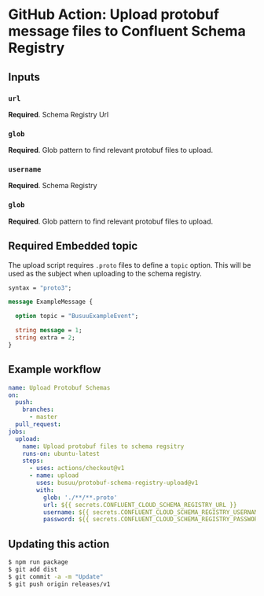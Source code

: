 # GitHub Action: Upload protobuf message files to Confluent Schema Registry

## Inputs

### `url`

**Required**. Schema Registry Url

### `glob`

**Required**. Glob pattern to find relevant protobuf files to upload.

### `username`

**Required**. Schema Registry

### `glob`

**Required**. Glob pattern to find relevant protobuf files to upload.

## Required Embedded topic

The upload script requires `.proto` files to define a `topic` option. This will be used as the subject when uploading to the schema registry.

```protobuf
syntax = "proto3";

message ExampleMessage {

  option topic = "BusuuExampleEvent";

  string message = 1;
  string extra = 2;
}
```

## Example workflow

```yml
name: Upload Protobuf Schemas
on:
  push:
    branches:
      - master
  pull_request:
jobs:
  upload:
    name: Upload protobuf files to schema regsitry
    runs-on: ubuntu-latest
    steps:
      - uses: actions/checkout@v1
      - name: upload
        uses: busuu/protobuf-schema-registry-upload@v1
        with:
          glob: './**/**.proto'
          url: ${{ secrets.CONFLUENT_CLOUD_SCHEMA_REGISTRY_URL }}
          username: ${{ secrets.CONFLUENT_CLOUD_SCHEMA_REGISTRY_USERNAME }}
          password: ${{ secrets.CONFLUENT_CLOUD_SCHEMA_REGISTRY_PASSWORD }}
```

## Updating this action

```bash
$ npm run package
$ git add dist
$ git commit -a -m "Update"
$ git push origin releases/v1
```
